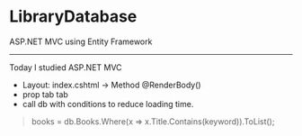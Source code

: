 # LibraryDatabase
ASP.NET MVC using Entity Framework



---------------------------------------
Today I studied ASP.NET MVC
- Layout: index.cshtml -> Method @RenderBody()
- prop tab tab
- call db with conditions to reduce loading time.
 > books = db.Books.Where(x => x.Title.Contains(keyword)).ToList();
